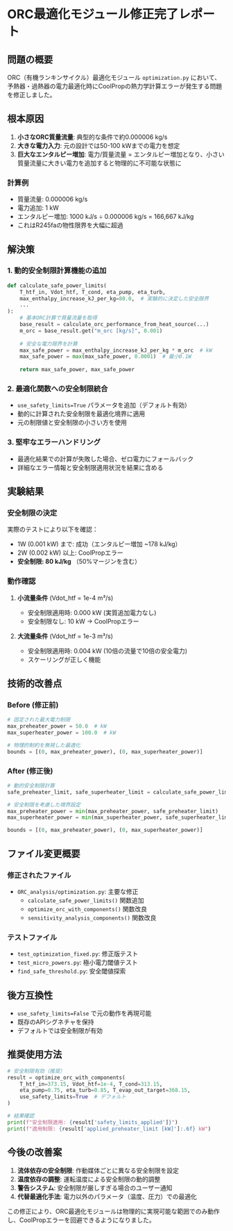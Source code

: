 # ORC最適化モジュール修正完了レポート

## 問題の概要

ORC（有機ランキンサイクル）最適化モジュール `optimization.py` において、予熱器・過熱器の電力最適化時にCoolPropの熱力学計算エラーが発生する問題を修正しました。

## 根本原因

1. **小さなORC質量流量**: 典型的な条件で約0.000006 kg/s
2. **大きな電力入力**: 元の設計では50-100 kWまでの電力を想定
3. **巨大なエンタルピー増加**: 電力/質量流量 = エンタルピー増加となり、小さい質量流量に大きい電力を追加すると物理的に不可能な状態に

### 計算例
- 質量流量: 0.000006 kg/s
- 電力追加: 1 kW
- エンタルピー増加: 1000 kJ/s ÷ 0.000006 kg/s = 166,667 kJ/kg
- これはR245faの物性限界を大幅に超過

## 解決策

### 1. 動的安全制限計算機能の追加

```python
def calculate_safe_power_limits(
    T_htf_in, Vdot_htf, T_cond, eta_pump, eta_turb,
    max_enthalpy_increase_kJ_per_kg=80.0,  # 実験的に決定した安全限界
    ...
):
    # 基本ORC計算で質量流量を取得
    base_result = calculate_orc_performance_from_heat_source(...)
    m_orc = base_result.get("m_orc [kg/s]", 0.001)
    
    # 安全な電力限界を計算
    max_safe_power = max_enthalpy_increase_kJ_per_kg * m_orc  # kW
    max_safe_power = max(max_safe_power, 0.0001)  # 最小0.1W
    
    return max_safe_power, max_safe_power
```

### 2. 最適化関数への安全制限統合

- `use_safety_limits=True` パラメータを追加（デフォルト有効）
- 動的に計算された安全制限を最適化境界に適用
- 元の制限値と安全制限の小さい方を使用

### 3. 堅牢なエラーハンドリング

- 最適化結果での計算が失敗した場合、ゼロ電力にフォールバック
- 詳細なエラー情報と安全制限適用状況を結果に含める

## 実験結果

### 安全制限の決定
実際のテストにより以下を確認：
- 1W (0.001 kW) まで: 成功（エンタルピー増加 ~178 kJ/kg）
- 2W (0.002 kW) 以上: CoolPropエラー
- **安全制限: 80 kJ/kg** （50%マージンを含む）

### 動作確認
1. **小流量条件** (Vdot_htf = 1e-4 m³/s)
   - 安全制限適用時: 0.000 kW (実質追加電力なし)
   - 安全制限なし: 10 kW → CoolPropエラー

2. **大流量条件** (Vdot_htf = 1e-3 m³/s)
   - 安全制限適用時: 0.004 kW (10倍の流量で10倍の安全電力)
   - スケーリングが正しく機能

## 技術的改善点

### Before (修正前)
```python
# 固定された最大電力制限
max_preheater_power = 50.0  # kW
max_superheater_power = 100.0  # kW

# 物理的制約を無視した最適化
bounds = [(0, max_preheater_power), (0, max_superheater_power)]
```

### After (修正後)
```python
# 動的安全制限計算
safe_preheater_limit, safe_superheater_limit = calculate_safe_power_limits(...)

# 安全制限を考慮した境界設定
max_preheater_power = min(max_preheater_power, safe_preheater_limit)
max_superheater_power = min(max_superheater_power, safe_superheater_limit)

bounds = [(0, max_preheater_power), (0, max_superheater_power)]
```

## ファイル変更概要

### 修正されたファイル
- `ORC_analysis/optimization.py`: 主要な修正
  - `calculate_safe_power_limits()` 関数追加
  - `optimize_orc_with_components()` 関数改良
  - `sensitivity_analysis_components()` 関数改良

### テストファイル
- `test_optimization_fixed.py`: 修正版テスト
- `test_micro_powers.py`: 極小電力閾値テスト
- `find_safe_threshold.py`: 安全閾値探索

## 後方互換性

- `use_safety_limits=False` で元の動作を再現可能
- 既存のAPIシグネチャを保持
- デフォルトでは安全制限が有効

## 推奨使用方法

```python
# 安全制限有効（推奨）
result = optimize_orc_with_components(
    T_htf_in=373.15, Vdot_htf=1e-4, T_cond=313.15,
    eta_pump=0.75, eta_turb=0.85, T_evap_out_target=368.15,
    use_safety_limits=True  # デフォルト
)

# 結果確認
print(f"安全制限適用: {result['safety_limits_applied']}")
print(f"適用制限: {result['applied_preheater_limit [kW]']:.6f} kW")
```

## 今後の改善案

1. **流体依存の安全制限**: 作動媒体ごとに異なる安全制限を設定
2. **温度依存の調整**: 運転温度による安全制限の動的調整
3. **警告システム**: 安全制限が厳しすぎる場合のユーザー通知
4. **代替最適化手法**: 電力以外のパラメータ（温度、圧力）での最適化

この修正により、ORC最適化モジュールは物理的に実現可能な範囲でのみ動作し、CoolPropエラーを回避できるようになりました。
